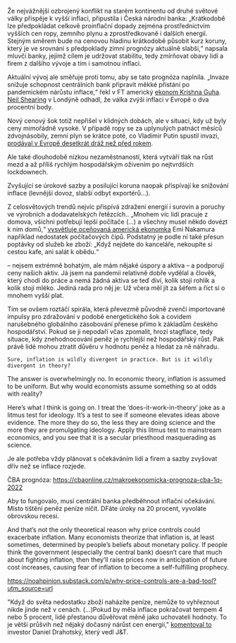 Že nejvážnější ozbrojený konflikt na starém kontinentu od druhé světové války přispěje k vyšší inflaci, připustila i Česká národní banka: „Krátkodobě lze předpokládat celkově proinflační dopady  zejména prostřednictvím vyšších cen ropy, zemního plynu a zprostředkovaně i dalších energií. Stejným směrem bude na cenovou hladinu krátkodobě působit kurz koruny, který je ve srovnání s předpoklady zimní prognózy aktuálně slabší,“ napsala mluvčí banky, jejímž cílem je udržovat stabilitu, tedy zmírňovat obavy lidí a firem z dalšího vývoje a tím i samotnou inflaci.

Aktuální vývoj ale směřuje proti tomu, aby se tato prognóza naplnila. „Invaze snižuje schopnost centrálních bank připravit měkké přistání po pandemickém nárůstu inflace,“ řekl v FT americký [ekonom Krishna Guha](https://www.evercore.com/bios/krishna-guha/). [Neil Shearing](https://www.capitaleconomics.com/about-us/our-team/senior-team/neil-shearing/) v Londýně odhadl, že válka zvýši inflaci v Evropě o dva procentní body.

Nový cenový šok totiž nepřišel v klidných dobách, ale v situaci, kdy už byly ceny mimořádně vysoké. V případě ropy se za uplynulých patnáct měsíců zdvojnásobily, zemní plyn se krátce poté, co Vladimir Putin spustil invazi, [prodával v Evropě desetkrát dráž než před rokem](https://tradingeconomics.com/commodity/eu-natural-gas).





 Ale také dlouhodobě nízkou nezaměstnaností, která vytváří tlak na růst mezd a až příliš rychlým hospodářským oživením po nejtvrdších lockdownech.

Zvyšující se úrokové sazby a posilující koruna naopak přispívají ke snižování inflace (levnější dovoz, slabší odbyt exportérů...).

Z celosvětových trendů nejvíc přispívá zdražení energií i surovin a poruchy ve výrobních a dodavatelských řetězcích.. „Mnohem víc lidí pracuje z domova, všichni potřebují lepší počítače (...) a všechny musel někdo dovézt k nim domů,“ [vysvětluje oceňovaná americká ekonomka](https://noahpinion.substack.com/p/interview-emi-nakamura-macroeconomist?utm_source=url) Emi Nakamura například nedostatek počítačových čipů. Podstatný je podle ní také přesun poptávky od služeb ke zboží: „Když nejdete do kanceláře, nekoupíte si cestou kafe, ani salát k obědu.“



 – nejsem extrémně bohatým, ale mám nějaké úspory a aktiva – a podporují ceny našich aktiv. Já jsem na pandemii relativně dobře vydělal a člověk, který chodí do práce a nemá žádná aktiva se teď diví, kolik stojí rohlík a kolik stojí mléko. Jediná rada pro něj je: Už včera měl jít za šéfem a říct si o mnohem vyšší plat.

Tím se ovšem roztáčí spirála, která převezmě původně zvenčí importované impulsy pro zdražování v podobě energetického šok a covidem narušebného globálního zásobování přenese přímo k základům českého hospodářství. Pokud se ji nepodaří včas zpomalit, hrozí stagflace, tedy situace, kdy znehodnocování peněz je rychlejší než hospodářský růst. Pak právě lidé mohou ztratit důvěru v hodnotu peněz a hledat za ně náhradu.

    Sure, inflation is wildly divergent in practice. But is it wildly divergent in theory?

The answer is overwhelmingly no. In economic theory, inflation is assumed to be uniform. But why would economists assume something so at odds with reality?

Here’s what I think is going on. I treat the ‘does-it-work-in-theory’ joke as a litmus test for ideology. It’s a test to see if someone elevates ideas above evidence. The more they do so, the less they are doing science and the more they are promulgating ideology. Apply this litmus test to mainstream economics, and you see that it is a secular priesthood masquerading as science.


 Je ale potřeba vždy plánovat s očekáváním lidí a firem a sazby zvyšovat dřív než se inflace rozjede.


ČBA prognóza: https://cbaonline.cz/makroekonomicka-prognoza-cba-1q-2022


Aby to fungovalo, musí centrální banka předběhnout inflační očekávání. Místo tištění peněz peníze ničit. DFáte úroky na 20 procent, vyvoláte obrovskou recesi.

And that’s not the only theoretical reason why price controls could exacerbate inflation. Many economists theorize that inflation is, at least sometimes, determined by people’s beliefs about monetary policy. If people think the government (especially the central bank) doesn’t care that much about fighting inflation, then they’ll raise prices now in anticipation of future cost increases, causing fear of inflation to become a self-fulfilling prophecy.

https://noahpinion.substack.com/p/why-price-controls-are-a-bad-tool?utm_source=url

"Když do světa nedostatku zboží naházíte peníze, nemůže to vyhřeznout nikde jinde než v cenách. (...)Pokud by měla inflace pokračovat tempem 4 nebo 5 procent, lidé přestanou důvěřovat měně jako uchovateli hodnoty. To je větší průšvih než nějaký dočasný nárůst cen energií," [komentoval to](https://open.spotify.com/episode/0WKKHYEFswUOCyujFeGQQJ?si=9w0ibiTzTMq6VAq5ECs8jQ) investor Daniel Drahotský, který vedl J&T.